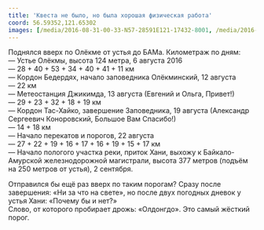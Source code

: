 ```yaml
---
title: 'Квеста не было, но была хорошая физическая работа'
coord: 56.59352,121.65302
images: [/media/2016-08-31-00-33-N57-28591E121-17432-8001, /media/2016-08-31-06-27-N57-25671E121-04935-8056]
---
```


Поднялся вверх по Олёкме от устья до БАМа. Километраж по дням:<br>
— Устье Олёкмы, высота 124 метра, 6 августа 2016<br>
— 28 + 40 + 53 + 34 + 40 + 41 + 11 км<br>
— Кордон Бедердях, начало заповедника Олёкминский, 12 августа<br>
— 22 км<br>
— Метеостанция Джикимда, 13 августа (Евгений и Ольга, Привет!)<br>
— 29 + 23 + 32 + 18 + 19 км<br>
— Кордон Тас-Хайко, завершение Заповедника, 19 августа (Александр Сергеевич Коноровский, Большое Вам Спасибо!)<br>
— 14 + 18 км<br>
— Начало перекатов и порогов, 22 августа<br>
— 27 + 22 + 19 + 16 + 17 + 16 + 19 + 15 + 17 км<br>
— Начало пологого участка реки, приток Хани, выхожу к Байкало-Амурской железнодорожной магистрали, высота 377 метров (подъём на 250 метров от устья), 2 сентября.

Отправился бы ещё раз вверх по таким порогам? Сразу после завершения: «Ни за что на свете», но после двух погодных дневок у устья Хани: «Почему бы и нет?»<br>
Слово, от которого пробирает дрожь: «Олдонгдо». Это самый жёсткий порог.